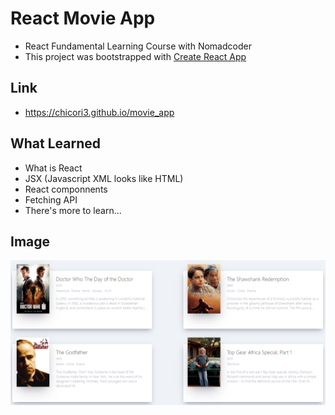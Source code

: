 # React Movie App
  - React Fundamental Learning Course with Nomadcoder
  - This project was bootstrapped with [Create React App](https://github.com/facebook/create-react-app)
  
## Link
  - https://chicori3.github.io/movie_app

## What Learned
  - What is React
  - JSX (Javascript XML looks like HTML)
  - React componnents
  - Fetching API
  - There's more to learn...
  
## Image
  ![이미지](./image/index.png)
